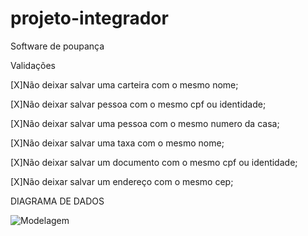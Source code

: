 # projeto-integrador
Software de poupança

Validações


[X]Não deixar salvar uma carteira com o mesmo nome;

[X]Não deixar salvar pessoa com o mesmo cpf ou identidade;

[X]Não deixar salvar uma pessoa com o mesmo numero da casa;

[X]Não deixar salvar uma taxa com o mesmo nome;

[X]Não deixar salvar um documento com o mesmo cpf ou identidade;

[X]Não deixar salvar um endereço com o mesmo cep;


DIAGRAMA  DE  DADOS

 ![Modelagem](https://user-images.githubusercontent.com/114036212/201235994-f52c308a-5883-4607-919c-e800b30d6170.svg)
